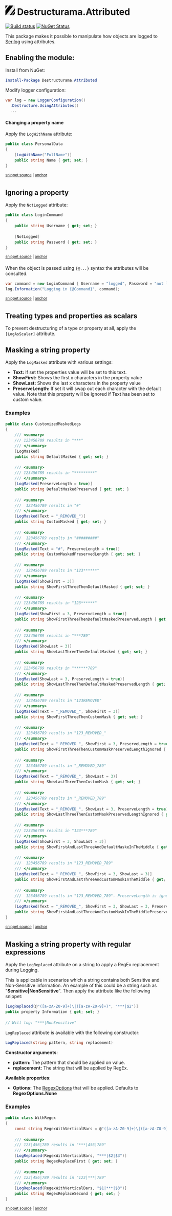 # <img src="/assets/icon.png" height="30px"> Destructurama.Attributed

[![Build status](https://ci.appveyor.com/api/projects/status/1tutmofqjb9wq627/branch/master?svg=true)](https://ci.appveyor.com/project/Destructurama/attributed)
[![NuGet Status](https://img.shields.io/nuget/v/Destructurama.Attributed.svg)](https://www.nuget.org/packages/Destructurama.Attributed/)

This package makes it possible to manipulate how objects are logged to [Serilog](https://serilog.net) using attributes.


## Enabling the module:

Install from NuGet:

```powershell
Install-Package Destructurama.Attributed
```

Modify logger configuration:

```csharp
var log = new LoggerConfiguration()
  .Destructure.UsingAttributes()
  ...
```


#### Changing a property name

Apply the `LogWithName` attribute:

<!-- snippet: LogWithName -->
<a id='snippet-logwithname'></a>
```cs
public class PersonalData
{
    [LogWithName("FullName")]
    public string Name { get; set; }
}
```
<sup><a href='/test/Destructurama.Attributed.Tests/LogWithNameAttributedTests.cs#L38-L44' title='Snippet source file'>snippet source</a> | <a href='#snippet-logwithname' title='Start of snippet'>anchor</a></sup>
<!-- endSnippet -->


## Ignoring a property

Apply the `NotLogged` attribute:

<!-- snippet: LoginCommand -->
<a id='snippet-logincommand'></a>
```cs
public class LoginCommand
{
    public string Username { get; set; }

    [NotLogged]
    public string Password { get; set; }
}
```
<sup><a href='/test/Destructurama.Attributed.Tests/Snippets.cs#L29-L37' title='Snippet source file'>snippet source</a> | <a href='#snippet-logincommand' title='Start of snippet'>anchor</a></sup>
<!-- endSnippet -->

When the object is passed using `{@...}` syntax the attributes will be consulted.

<!-- snippet: LogCommand -->
<a id='snippet-logcommand'></a>
```cs
var command = new LoginCommand { Username = "logged", Password = "not logged" };
log.Information("Logging in {@Command}", command);
```
<sup><a href='/test/Destructurama.Attributed.Tests/Snippets.cs#L44-L47' title='Snippet source file'>snippet source</a> | <a href='#snippet-logcommand' title='Start of snippet'>anchor</a></sup>
<!-- endSnippet -->


## Treating types and properties as scalars

To prevent destructuring of a type or property at all, apply the `[LogAsScalar]` attribute.


## Masking a string property

Apply the `LogMasked` attribute with various settings:

 - **Text:** If set the properties value will be set to this text.
 - **ShowFirst:** Shows the first x characters in the property value 
 - **ShowLast:** Shows the last x characters in the property value 
 - **PreserveLength:** If set it will swap out each character with the default value. Note that this property will be ignored if Text has been set to custom value.


### Examples

<!-- snippet: CustomizedMaskedLogs -->
<a id='snippet-customizedmaskedlogs'></a>
```cs
public class CustomizedMaskedLogs
{
    /// <summary>
    /// 123456789 results in "***"
    /// </summary>
    [LogMasked]
    public string DefaultMasked { get; set; }

    /// <summary>
    /// 123456789 results in "*********"
    /// </summary>
    [LogMasked(PreserveLength = true)]
    public string DefaultMaskedPreserved { get; set; }

    /// <summary>
    ///  123456789 results in "#"
    /// </summary>
    [LogMasked(Text = "_REMOVED_")]
    public string CustomMasked { get; set; }

    /// <summary>
    ///  123456789 results in "#########"
    /// </summary>
    [LogMasked(Text = "#", PreserveLength = true)]
    public string CustomMaskedPreservedLength { get; set; }

    /// <summary>
    ///  123456789 results in "123******"
    /// </summary>
    [LogMasked(ShowFirst = 3)]
    public string ShowFirstThreeThenDefaultMasked { get; set; }

    /// <summary>
    /// 123456789 results in "123******"
    /// </summary>
    [LogMasked(ShowFirst = 3, PreserveLength = true)]
    public string ShowFirstThreeThenDefaultMaskedPreservedLength { get; set; }

    /// <summary>
    /// 123456789 results in "***789"
    /// </summary>
    [LogMasked(ShowLast = 3)]
    public string ShowLastThreeThenDefaultMasked { get; set; }

    /// <summary>
    /// 123456789 results in "******789"
    /// </summary>
    [LogMasked(ShowLast = 3, PreserveLength = true)]
    public string ShowLastThreeThenDefaultMaskedPreservedLength { get; set; }

    /// <summary>
    ///  123456789 results in "123REMOVED"
    /// </summary>
    [LogMasked(Text = "_REMOVED_", ShowFirst = 3)]
    public string ShowFirstThreeThenCustomMask { get; set; }

    /// <summary>
    ///  123456789 results in "123_REMOVED_"
    /// </summary>
    [LogMasked(Text = "_REMOVED_", ShowFirst = 3, PreserveLength = true)]
    public string ShowFirstThreeThenCustomMaskPreservedLengthIgnored { get; set; }

    /// <summary>
    ///  123456789 results in "_REMOVED_789"
    /// </summary>
    [LogMasked(Text = "_REMOVED_", ShowLast = 3)]
    public string ShowLastThreeThenCustomMask { get; set; }

    /// <summary>
    ///  123456789 results in "_REMOVED_789"
    /// </summary>
    [LogMasked(Text = "_REMOVED_", ShowLast = 3, PreserveLength = true)]
    public string ShowLastThreeThenCustomMaskPreservedLengthIgnored { get; set; }

    /// <summary>
    /// 123456789 results in "123***789"
    /// </summary>
    [LogMasked(ShowFirst = 3, ShowLast = 3)]
    public string ShowFirstAndLastThreeAndDefaultMaskeInTheMiddle { get; set; }

    /// <summary>
    ///  123456789 results in "123_REMOVED_789"
    /// </summary>
    [LogMasked(Text = "_REMOVED_", ShowFirst = 3, ShowLast = 3)]
    public string ShowFirstAndLastThreeAndCustomMaskInTheMiddle { get; set; }

    /// <summary>
    ///  123456789 results in "123_REMOVED_789". PreserveLength is ignored"
    /// </summary>
    [LogMasked(Text = "_REMOVED_", ShowFirst = 3, ShowLast = 3, PreserveLength = true)]
    public string ShowFirstAndLastThreeAndCustomMaskInTheMiddlePreservedLengthIgnored { get; set; }
}
```
<sup><a href='/test/Destructurama.Attributed.Tests/MaskedAttributeTests.cs#L9-L104' title='Snippet source file'>snippet source</a> | <a href='#snippet-customizedmaskedlogs' title='Start of snippet'>anchor</a></sup>
<!-- endSnippet -->


## Masking a string property with regular expressions

Apply the `LogReplaced` attribute on a string to apply a RegEx replacement during Logging.

This is applicable in scenarios which a string contains both Sensitive and Non-Sensitive information. An example of this could be a string such as "__Sensitive|NonSensitive__". Then apply the attribute like the following snippet:

```csharp
[LogReplaced(@"([a-zA-Z0-9]+)\|([a-zA-Z0-9]+)", "***|$2")]
public property Information { get; set; }

// Will log: "***|NonSensitive"
``` 

`LogReplaced` attribute is available with the following constructor:

```csharp
LogReplaced(string pattern, string replacement)
```

__Constructor arguments__:
 - **pattern:** The pattern that should be applied on value.
 - **replacement:** The string that will be applied by RegEx. 

__Available properties__:
 - **Options:** The [RegexOptions](https://docs.microsoft.com/en-us/dotnet/api/system.text.regularexpressions.regexoptions?view=netcore-3.1) that will be applied. Defaults to __RegexOptions.None__


### Examples

<!-- snippet: WithRegex -->
<a id='snippet-withregex'></a>
```cs
public class WithRegex
{
    const string RegexWithVerticalBars = @"([a-zA-Z0-9]+)\|([a-zA-Z0-9]+)\|([a-zA-Z0-9]+)";

    /// <summary>
    /// 123|456|789 results in "***|456|789"
    /// </summary>
    [LogReplaced(RegexWithVerticalBars, "***|$2|$3")]
    public string RegexReplaceFirst { get; set; }

    /// <summary>
    /// 123|456|789 results in "123|***|789"
    /// </summary>
    [LogReplaced(RegexWithVerticalBars, "$1|***|$3")]
    public string RegexReplaceSecond { get; set; }
}
```
<sup><a href='/test/Destructurama.Attributed.Tests/Snippets.cs#L6-L25' title='Snippet source file'>snippet source</a> | <a href='#snippet-withregex' title='Start of snippet'>anchor</a></sup>
<!-- endSnippet -->
